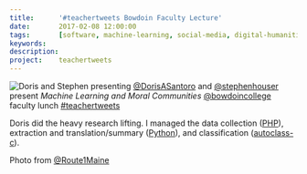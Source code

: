 ```yaml
---
title: 		'#teachertweets Bowdoin Faculty Lecture'
date: 		2017-02-08 12:00:00
tags: 		[software, machine-learning, social-media, digital-humanities]
keywords:
description:
project:    teachertweets
---
```

![Doris and Stephen presenting]({{"/random/teachertweets-1.jpeg"|prepend:site.assetsurl}})
[@DorisASantoro](https://twitter.com/DorisASantoro) and 
[@stephenhouser](https://twitter.com/stephenhouser) present 
_Machine Learning and Moral Communities_ 
[@bowdoincollege](https://twitter.com/bowdoincollege) faculty lunch 
[#teachertweets](http://www.teachertweets.org)

Doris did the heavy research lifting. I managed the data collection ([PHP](http://php.net)),
extraction and translation/summary ([Python](http://python.org)), 
and classification ([autoclass-c](https://ti.arc.nasa.gov/tech/rse/synthesis-projects-applications/autoclass/autoclass-c/)).

Photo from [@Route1Maine](https://twitter.com/Route1Maine)
